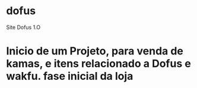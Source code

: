 # dofus
Site Dofus 1.O
# Inicio de um Projeto, para venda de kamas, e itens relacionado a Dofus e wakfu. fase inicial da loja
